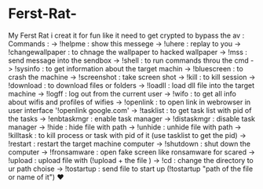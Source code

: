 # Ferst-Rat-
 My Ferst Rat i creat it for fun like it need to get crypted to bypass the av : 
   Commands : 
            -> !helpme                             : show this messege
            -> !uhere                              : replay to you 
            -> !changewallpaper                    : to chnage the wallpaper to hacked wallpaper
            -> !mss                                : send message into the sendbox
            -> !shell                              : to run commands throu the cmd 
            -> !sysinfo                            : to get information about the target machin 
            -> !bluescreen                         : to crash the machine
            -> !screenshot                         : take screen shot
            -> !kill                               : to kill session
            -> !download                           : to download files or folders
            -> !loadll                             : load dll file into the target machine
            -> !logff                              : log out from the current user
            -> !wifo                               : to get all info about wifis and profiles of wifies
            -> !openlink                           : to open link in webrowser in user interface '!openlink google.com' 
            -> !tasklist                           : to get task list with pid of the tasks 
            -> !enbtaskmgr                         : enable task manager
            -> !distaskmgr                         : disable task manager
            -> !hide                               : hide file with path
            -> !unhide                             : unhide file with path 
            -> !killtask                           : to kill process or task with pid of it (use tasklist to get the pid)
            -> !restart                            : restart the target machine computer 
            -> !shutdown                           : shut down the computer 
            -> !fronsamware                        : open fake screen like ronsamware for scared
            -> !upload                             : upload file with (!upload + the file )
            -> !cd                                 : change the directory to ur path choise
            -> !tostartup                          : send file to start up (!tostartup "path of the file or name of it")
    ❤️
